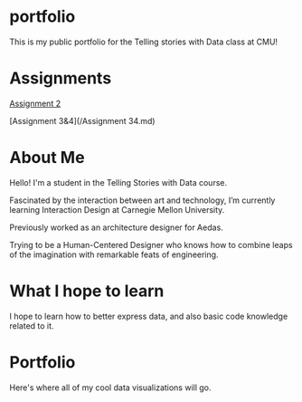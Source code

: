 # portfolio
This is my public portfolio for the Telling stories with Data class at CMU!

# Assignments
[Assignment 2](/dataviz2.md)

[Assignment 3&4](/Assignment 34.md)

# About Me
Hello! I'm a student in the Telling Stories with Data course.

Fascinated by the interaction between art and technology, I’m currently learning Interaction Design at Carnegie Mellon University.

Previously worked as an architecture designer for Aedas.

Trying to be a Human-Centered Designer who knows how to combine leaps of the imagination with remarkable feats of engineering.

# What I hope to learn
I hope to learn how to better express data, and also basic code knowledge related to it.

# Portfolio
Here's where all of my cool data visualizations will go.


